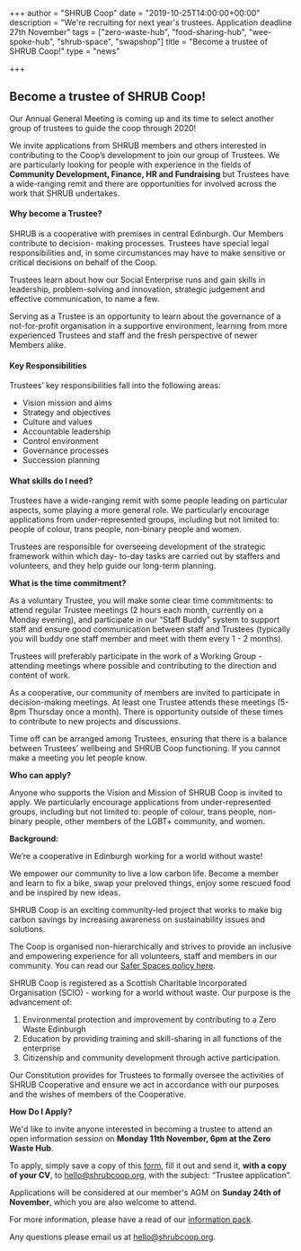 +++
author = "SHRUB Coop"
date = "2019-10-25T14:00:00+00:00"
description = "We're recruiting for next year's trustees. Application deadline 27th November"
tags = ["zero-waste-hub", "food-sharing-hub", "wee-spoke-hub", "shrub-space", "swapshop"]
title = "Become a trustee of SHRUB Coop!"
type = "news"

+++
## Become a trustee of SHRUB Coop!

Our Annual General Meeting is coming up and its time to select another group of trustees to guide the coop through 2020!

We invite applications from SHRUB members and others interested in contributing to the Coop’s development to join our group of Trustees. We are particularly looking for people with experience in the fields of **Community Development, Finance, HR and Fundraising** but Trustees have a wide-ranging remit and there are opportunities for involved across the work that SHRUB undertakes.

#### Why become a Trustee?

SHRUB is a cooperative with premises in central Edinburgh. Our Members contribute to decision- making processes. Trustees have special legal responsibilities and, in some circumstances may have to make sensitive or critical decisions on behalf of the Coop.

Trustees learn about how our Social Enterprise runs and gain skills in leadership, problem-solving and innovation, strategic judgement and effective communication, to name a few.

Serving as a Trustee is an opportunity to learn about the governance of a not-for-profit organisation in a supportive environment, learning from more experienced Trustees and staff and the fresh perspective of newer Members alike.

#### Key Responsibilities

Trustees’ key responsibilities fall into the following areas:

* Vision mission and aims
* Strategy and objectives
* Culture and values
* Accountable leadership
* Control environment
* Governance processes
* Succession planning

#### What skills do I need?

Trustees have a wide-ranging remit with some people leading on particular aspects, some playing a more general role. We particularly encourage applications from under-represented groups, including but not limited to: people of colour, trans people, non-binary people and women.

Trustees are responsible for overseeing development of the strategic framework within which day- to-day tasks are carried out by staffers and volunteers, and they help guide our long-term planning.

**What is the time commitment?**

As a voluntary Trustee, you will make some clear time commitments: to attend regular Trustee meetings (2 hours each month, currently on a Monday evening), and participate in our “Staff Buddy” system to support staff and ensure good communication between staff and Trustees (typically you will buddy one staff member and meet with them every 1 - 2 months).

Trustees will preferably participate in the work of a Working Group - attending meetings where possible and contributing to the direction and content of work.

As a cooperative, our community of members are invited to participate in decision-making meetings. At least one Trustee attends these meetings (5-8pm Thursday once a month). There is opportunity outside of these times to contribute to new projects and discussions.

Time off can be arranged among Trustees, ensuring that there is a balance between Trustees’ wellbeing and SHRUB Coop functioning. If you cannot make a meeting you let people know.

**Who can apply?**

Anyone who supports the Vision and Mission of SHRUB Coop is invited to apply. We particularly encourage applications from under-represented groups, including but not limited to: people of colour, trans people, non-binary people, other members of the LGBT+ community, and women.

**Background:**

We’re a cooperative in Edinburgh working for a world without waste!

We empower our community to live a low carbon life. Become a member and learn to fix a bike, swap your preloved things, enjoy some rescued food and be inspired by new ideas.

SHRUB Coop is an exciting community-led project that works to make big carbon savings by increasing awareness on sustainability issues and solutions.

The Coop is organised non-hierarchically and strives to provide an inclusive and empowering experience for all volunteers, staff and members in our community. You can read our [Safer Spaces policy here](https://www.shrubcoop.org/wp-content/uploads/2018/02/SHRUB-Safer-Spaces-Policy-2.0.pdf).

SHRUB Coop is registered as a Scottish Charitable Incorporated Organisation (SCIO) - working for a world without waste. Our purpose is the advancement of:

1. Environmental protection and improvement by contributing to a Zero Waste Edinburgh
2. Education by providing training and skill-sharing in all functions of the enterprise
3. Citizenship and community development through active participation.

Our Constitution provides for Trustees to formally oversee the activities of SHRUB Cooperative and ensure we act in accordance with our purposes and the wishes of members of the Cooperative.

**How Do I Apply?**

We'd like to invite anyone interested in becoming a trustee to attend an open information session on **Monday 11th November, 6pm at the Zero Waste Hub**.

To apply, simply save a copy of this [form](https://docs.google.com/document/d/1X6QNMGDIsc2OhvNtgzLNUybsuJ8-1ml9pCOShBrm-S0/edit?usp=sharing), fill it out and send it, **with a copy of your CV**, to [hello@shrubcoop.org](mailto:hello@shrubcoop.org), with the subject: “Trustee application”.

Applications will be considered at our member's AGM on **Sunday 24th of November**, which you are also welcome to attend.

For more information, please have a read of our [information pack](https://res.cloudinary.com/shrub-co-op/image/upload/v1571932521/shrubcoop.org/media/Trustee_invitation_-_October_2019_vx2vr2.pdf "Trustee_invitation_-_October_2019_vx2vr2.pdf").

Any questions please email us at [hello@shrubcoop.org](mailto:hello@shrubcoop.org).